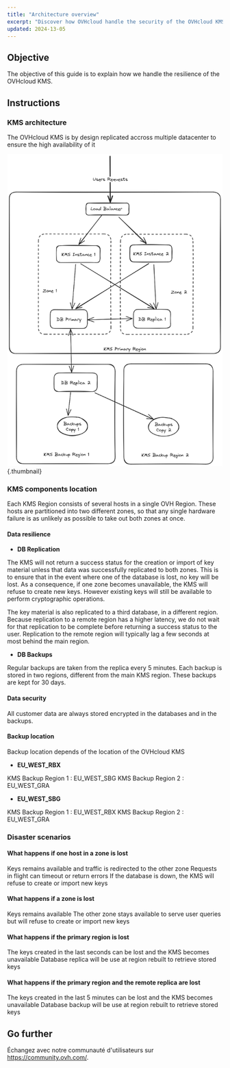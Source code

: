 ```yaml
---
title: "Architecture overview"
excerpt: "Discover how OVHcloud handle the security of the OVHcloud KMS"
updated: 2024-13-05
---
```


## Objective

The objective of this guide is to explain how we handle the resilience of the OVHcloud KMS.

## Instructions

### KMS architecture

The OVHcloud KMS is by design replicated accross multiple datacenter to ensure the high availability of it

![Architecture overview](images/KMS_Overview.png){.thumbnail}

### KMS components location

Each KMS Region consists of several hosts in a single OVH Region.
These hosts are partitioned into two different zones, so that any single hardware failure is as unlikely as possible to take out both zones at once.

#### Data resilience

- **DB Replication**

The KMS will not return a success status for the creation or import of key material unless that data was successfully replicated to both zones. This is to ensure that in the event where one of the database is lost, no key will be lost. As a consequence, if one zone becomes unavailable, the KMS will refuse to create new keys. However existing keys will still be available to perform cryptographic operations.

The key material is also replicated to a third database, in a different region. Because replication to a remote region has a higher latency, we do not wait for that replication to be complete before returning a success status to the user. Replication to the remote region will typically lag a few seconds at most behind the main region.

- **DB Backups**

Regular backups are taken from the replica every 5 minutes. Each backup is stored in two regions, different from the main KMS region.
These backups are kept for 30 days.

#### Data security

All customer data are always stored encrypted in the databases and in the backups.

#### Backup location

Backup location depends of the location of the OVHcloud KMS

- **EU_WEST_RBX**

KMS Backup Region 1 : EU_WEST_SBG
KMS Backup Region 2 : EU_WEST_GRA

- **EU_WEST_SBG**

KMS Backup Region 1 : EU_WEST_RBX
KMS Backup Region 2 : EU_WEST_GRA

### Disaster scenarios

#### What happens if one host in a zone is lost

Keys remains available and traffic is redirected to the other zone
Requests in flight can timeout or return errors
If the database is down, the KMS will refuse to create or import new keys

#### What happens if a zone is lost

Keys remains available
The other zone stays available to serve user queries but will refuse to create or import new keys

#### What happens if the primary region is lost

The keys created in the last seconds can be lost and the KMS becomes unavailable
Database replica will be use at region rebuilt to retrieve stored keys

#### What happens if the primary region and the remote replica are lost

The keys created in the last 5 minutes can be lost and the KMS becomes unavailable
Database backup will be use at region rebuilt to retrieve stored keys

## Go further

Échangez avec notre communauté d'utilisateurs sur <https://community.ovh.com/>.
